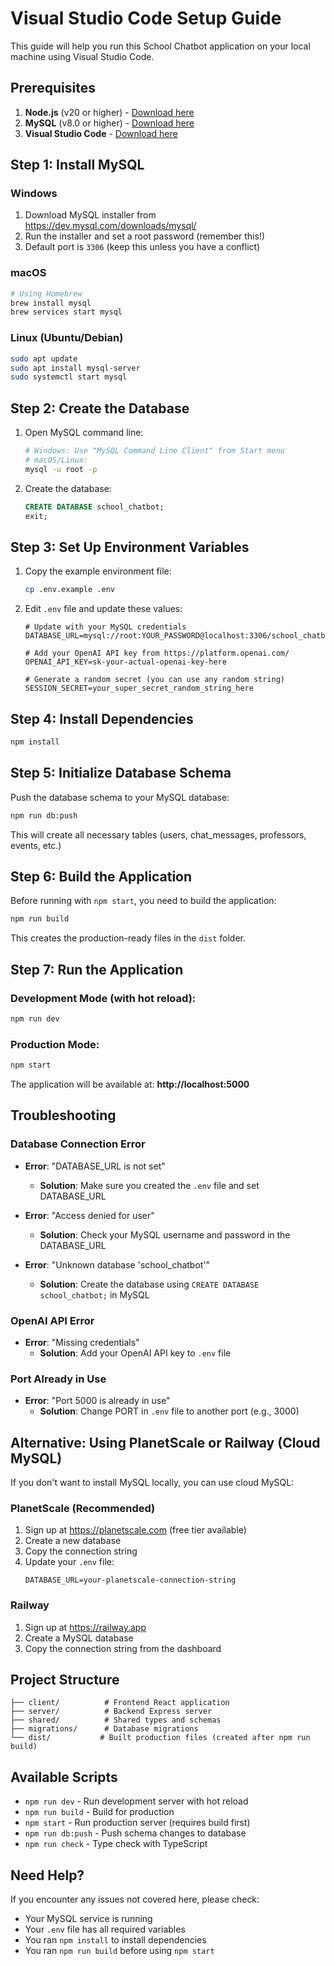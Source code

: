 # Visual Studio Code Setup Guide

This guide will help you run this School Chatbot application on your local machine using Visual Studio Code.

## Prerequisites

1. **Node.js** (v20 or higher) - [Download here](https://nodejs.org/)
2. **MySQL** (v8.0 or higher) - [Download here](https://dev.mysql.com/downloads/mysql/)
3. **Visual Studio Code** - [Download here](https://code.visualstudio.com/)

## Step 1: Install MySQL

### Windows
1. Download MySQL installer from https://dev.mysql.com/downloads/mysql/
2. Run the installer and set a root password (remember this!)
3. Default port is `3306` (keep this unless you have a conflict)

### macOS
```bash
# Using Homebrew
brew install mysql
brew services start mysql
```

### Linux (Ubuntu/Debian)
```bash
sudo apt update
sudo apt install mysql-server
sudo systemctl start mysql
```

## Step 2: Create the Database

1. Open MySQL command line:
   ```bash
   # Windows: Use "MySQL Command Line Client" from Start menu
   # macOS/Linux:
   mysql -u root -p
   ```

2. Create the database:
   ```sql
   CREATE DATABASE school_chatbot;
   exit;
   ```

## Step 3: Set Up Environment Variables

1. Copy the example environment file:
   ```bash
   cp .env.example .env
   ```

2. Edit `.env` file and update these values:

   ```env
   # Update with your MySQL credentials
   DATABASE_URL=mysql://root:YOUR_PASSWORD@localhost:3306/school_chatbot
   
   # Add your OpenAI API key from https://platform.openai.com/
   OPENAI_API_KEY=sk-your-actual-openai-key-here
   
   # Generate a random secret (you can use any random string)
   SESSION_SECRET=your_super_secret_random_string_here
   ```

## Step 4: Install Dependencies

```bash
npm install
```

## Step 5: Initialize Database Schema

Push the database schema to your MySQL database:

```bash
npm run db:push
```

This will create all necessary tables (users, chat_messages, professors, events, etc.)

## Step 6: Build the Application

Before running with `npm start`, you need to build the application:

```bash
npm run build
```

This creates the production-ready files in the `dist` folder.

## Step 7: Run the Application

### Development Mode (with hot reload):
```bash
npm run dev
```

### Production Mode:
```bash
npm start
```

The application will be available at: **http://localhost:5000**

## Troubleshooting

### Database Connection Error
- **Error**: "DATABASE_URL is not set"
  - **Solution**: Make sure you created the `.env` file and set DATABASE_URL

- **Error**: "Access denied for user"
  - **Solution**: Check your MySQL username and password in the DATABASE_URL

- **Error**: "Unknown database 'school_chatbot'"
  - **Solution**: Create the database using `CREATE DATABASE school_chatbot;` in MySQL

### OpenAI API Error
- **Error**: "Missing credentials"
  - **Solution**: Add your OpenAI API key to `.env` file

### Port Already in Use
- **Error**: "Port 5000 is already in use"
  - **Solution**: Change PORT in `.env` file to another port (e.g., 3000)

## Alternative: Using PlanetScale or Railway (Cloud MySQL)

If you don't want to install MySQL locally, you can use cloud MySQL:

### PlanetScale (Recommended)
1. Sign up at https://planetscale.com (free tier available)
2. Create a new database
3. Copy the connection string
4. Update your `.env` file:
   ```env
   DATABASE_URL=your-planetscale-connection-string
   ```

### Railway
1. Sign up at https://railway.app
2. Create a MySQL database
3. Copy the connection string from the dashboard

## Project Structure

```
├── client/          # Frontend React application
├── server/          # Backend Express server
├── shared/          # Shared types and schemas
├── migrations/      # Database migrations
└── dist/           # Built production files (created after npm run build)
```

## Available Scripts

- `npm run dev` - Run development server with hot reload
- `npm run build` - Build for production
- `npm start` - Run production server (requires build first)
- `npm run db:push` - Push schema changes to database
- `npm run check` - Type check with TypeScript

## Need Help?

If you encounter any issues not covered here, please check:
- Your MySQL service is running
- Your `.env` file has all required variables
- You ran `npm install` to install dependencies
- You ran `npm run build` before using `npm start`
